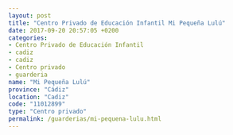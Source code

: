 ```yaml
---
layout: post
title: "Centro Privado de Educación Infantil Mi Pequeña Lulú"
date: 2017-09-20 20:57:05 +0200
categories:
- Centro Privado de Educación Infantil
- cadiz
- cadiz
- Centro privado
- guarderia
name: "Mi Pequeña Lulú"
province: "Cádiz"
location: "Cadiz"
code: "11012899"
type: "Centro privado"
permalink: /guarderias/mi-pequena-lulu.html
---
```

